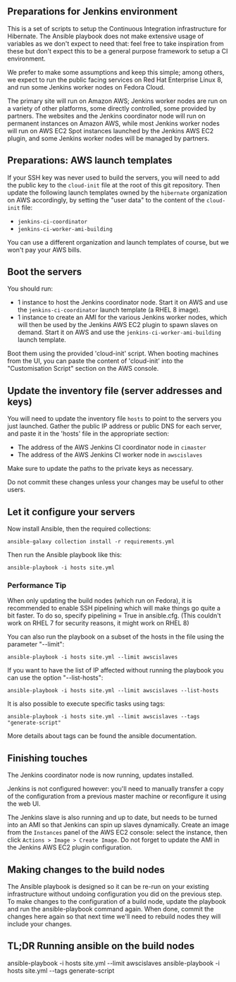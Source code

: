## Preparations for Jenkins environment

This is a set of scripts to setup the Continuous Integration infrastructure for Hibernate.
The Ansible playbook does not make extensive usage of variables as we don't expect to need that: feel free to take inspiration from these but don't expect this to be a general purpose framework to setup a CI environment.

We prefer to make some assumptions and keep this simple;
among others, we expect to run the public facing services on Red Hat Enterprise Linux 8,
and run some Jenkins worker nodes on Fedora Cloud.

The primary site will run on Amazon AWS; Jenkins worker nodes are run on a variety of other platforms, some directly controlled, some provided by partners.
The websites and the Jenkins coordinator node will run on permanent instances on Amazon AWS,
while most Jenkins worker nodes will run on AWS EC2 Spot instances launched by the Jenkins AWS EC2 plugin,
and some Jenkins worker nodes will be managed by partners.

## Preparations: AWS launch templates

If your SSH key was never used to build the servers,
you will need to add the public key to the `cloud-init` file at the root of this git repository.
Then update the following launch templates owned by the `hibernate` organization on AWS accordingly,
by setting the "user data" to the content of the `cloud-init` file:

 - `jenkins-ci-coordinator`
 - `jenkins-ci-worker-ami-building`

You can use a different organization and launch templates of course, but we won't pay your AWS bills.

## Boot the servers

You should run:
 - 1 instance to host the Jenkins coordinator node.
   Start it on AWS and use the `jenkins-ci-coordinator` launch template (a RHEL 8 image).
 - 1 instance to create an AMI for the various Jenkins worker nodes,
   which will then be used by the Jenkins AWS EC2 plugin to spawn slaves on demand.
   Start it on AWS and use the `jenkins-ci-worker-ami-building` launch template.

Boot them using the provided 'cloud-init' script.
When booting machines from the UI, you can paste the content of 'cloud-init' into the "Customisation Script" section on the AWS console.

## Update the inventory file (server addresses and keys)

You will need to update the inventory file `hosts` to point to the servers you just launched.
Gather the public IP address or public DNS for each server,
and paste it in the 'hosts' file in the appropriate section:

- The address of the AWS Jenkins CI coordinator node in `cimaster`
- The address of the AWS Jenkins CI worker node in `awscislaves`

Make sure to update the paths to the private keys as necessary.

Do not commit these changes unless your changes may be useful to other users.

## Let it configure your servers

Now install Ansible, then the required collections:

	ansible-galaxy collection install -r requirements.yml

Then run the Ansible playbook like this:

	ansible-playbook -i hosts site.yml

### Performance Tip

When only updating the build nodes (which run on Fedora), it is recommended to enable SSH pipelining which will make things go quite a bit faster. To do so, specify pipelining = True in ansible.cfg. (This couldn't work on RHEL 7 for security reasons, it might work on RHEL 8)

You can also run the playbook on a subset of the hosts in the file using the parameter "--limit":

    ansible-playbook -i hosts site.yml --limit awscislaves

If you want to have the list of IP affected without running the playbook you can use the option "--list-hosts":

    ansible-playbook -i hosts site.yml --limit awscislaves --list-hosts

It is also possible to execute specific tasks using tags:

    ansible-playbook -i hosts site.yml --limit awscislaves --tags "generate-script"

More details about tags can be found the ansible documentation.

## Finishing touches

The Jenkins coordinator node is now running, updates installed.

Jenkins is not configured however: you'll need to manually transfer a copy of the configuration
from a previous master machine or reconfigure it using the web UI.

The Jenkins slave is also running and up to date, but needs to be turned into an AMI
so that Jenkins can spin up slaves dynamically.
Create an image from the `Instances` panel of the AWS EC2 console:
select the instance, then click `Actions > Image > Create Image`.
Do not forget to update the AMI in the Jenkins AWS EC2 plugin configuration.

## Making changes to the build nodes

The Ansible playbook is designed so it can be re-run on your existing infrastructure without undoing configuration you did on the previous step.
To make changes to the configuration of a build node, update the playbook and run the ansible-playbook command again.
When done, commit the changes here again so that next time we'll need to rebuild nodes they will include your changes.


## TL;DR Running ansible on the build nodes

ansible-playbook -i hosts site.yml --limit awscislaves
ansible-playbook -i hosts site.yml --tags generate-script

